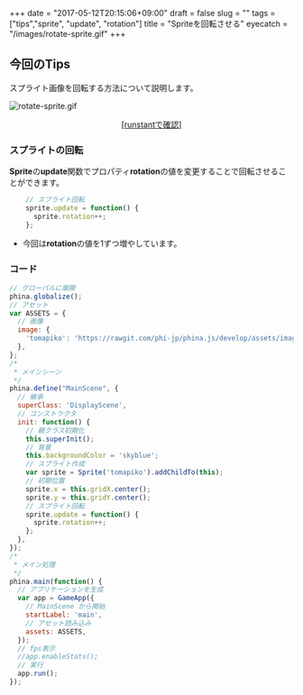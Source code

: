 +++
date = "2017-05-12T20:15:06+09:00"
draft = false
slug = ""
tags = ["tips","sprite", "update", "rotation"]
title = "Spriteを回転させる"
eyecatch = "/images/rotate-sprite.gif"
+++ 

## 今回のTips
スプライト画像を回転する方法について説明します。

![rotate-sprite.gif](/images/rotate-sprite.gif)

<center><a href="http://runstant.com/alkn203/projects/81cfe487" target="_blank">[runstantで確認]</a></center>

### スプライトの回転
**Sprite**の**update**関数でプロパティ**rotation**の値を変更することで回転させることができます。

```js
    // スプライト回転
    sprite.update = function() {
      sprite.rotation++;
    };
```

* 今回は**rotation**の値を1ずつ増やしています。

### コード
```js
// グローバルに展開
phina.globalize();
// アセット
var ASSETS = {
  // 画像
  image: {
    'tomapiko': 'https://rawgit.com/phi-jp/phina.js/develop/assets/images/tomapiko.png',
  },
};
/*
 * メインシーン
 */
phina.define("MainScene", {
  // 継承
  superClass: 'DisplayScene',
  // コンストラクタ
  init: function() {
    // 親クラス初期化
    this.superInit();
    // 背景
    this.backgroundColor = 'skyblue';
    // スプライト作成
    var sprite = Sprite('tomapiko').addChildTo(this);
    // 初期位置
    sprite.x = this.gridX.center();
    sprite.y = this.gridY.center();
    // スプライト回転
    sprite.update = function() {
      sprite.rotation++;
    };
  },
});
/*
 * メイン処理
 */
phina.main(function() {
  // アプリケーションを生成
  var app = GameApp({
    // MainScene から開始
    startLabel: 'main',
    // アセット読み込み
    assets: ASSETS,
  });
  // fps表示
  //app.enableStats();
  // 実行
  app.run();
});
```